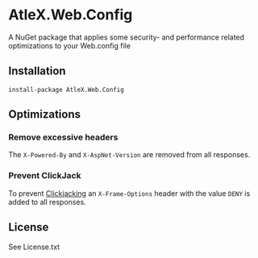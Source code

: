 # AtleX.Web.Config

A NuGet package that applies some security- and performance related
optimizations to your Web.config file

## Installation

```
install-package AtleX.Web.Config
```

## Optimizations

### Remove excessive headers

The `X-Powered-By` and `X-AspNet-Version` are removed from all responses.

### Prevent ClickJack

To prevent [Clickjacking](https://www.owasp.org/index.php/Clickjacking) an `X-Frame-Options` header 
with the value `DENY` is added to all responses.

## License

See License.txt